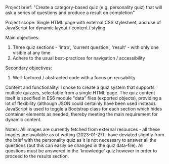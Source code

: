 Project brief: "Create a category-based quiz (e.g. personality quiz) that will ask a series of questions and produce a result on completion"

Project scope: Single HTML page with external CSS stylesheet, and use of JavaScript for dynamic layout / content / styling

Main objectives:
1. Three quiz sections - 'intro', 'current question', 'result' - with only one visible at any time
2. Adhere to the usual best-practices for navigation / accessibility

Secondary objectives:
1. Well-factored / abstracted code with a focus on reusability

Content and functionality:
I chose to create a quiz system that supports multiple quizzes, selectable from a single HTML page.
The quiz content itself is specified in ES6 module "data" files (exported objects), providing a lot of flexibility (although JSON could certainly have been used instead).
JavaScript is used to toggle a Bootstrap class for each section which hides container elements as needed, thereby meeting the main requirement for dynamic content.

Notes:
All images are currently fetched from external resources - all these images are available as of writing (2023-01-27)
I have deviated slightly from the brief with the personality quiz as it is not necessary to answer all the questions (but this can easily be changed in the quiz data-file).
All questions must be answered in the 'knowledge' quiz however in order to proceed to the results section.